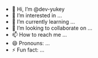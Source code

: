 - 👋 Hi, I’m @dev-yukey
- 👀 I’m interested in ...
- 🌱 I’m currently learning ...
- 💞️ I’m looking to collaborate on ...
- 📫 How to reach me ...
- 😄 Pronouns: ...
- ⚡ Fun fact: ...

<!---
dev-yukey/dev-yukey is a ✨ special ✨ repository because its `README.md` (this file) appears on your GitHub profile.
You can click the Preview link to take a look at your changes.
--->
